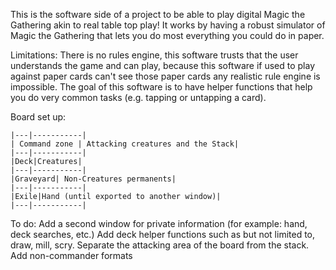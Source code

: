 This is the software side of a project to be able to play digital Magic the Gathering akin to real table top play!
It works by having a robust simulator of Magic the Gathering that lets you do most everything you could do in paper.

Limitations:
There is no rules engine, this software trusts that the user understands the game and can play, because this software
if used to play against paper cards can't see those paper cards any realistic rule engine is impossible. The goal of this
software is to have helper functions that help you do very common tasks (e.g. tapping or untapping a card).

Board set up:
```
|---|-----------|
| Command zone | Attacking creatures and the Stack|
|---|-----------|
|Deck|Creatures|
|---|-----------|
|Graveyard| Non-Creatures permanents|
|---|-----------|
|Exile|Hand (until exported to another window)|
|---|-----------|
```

To do:
  Add a second window for private information (for example: hand, deck searches, etc.)
  Add deck helper functions such as but not limited to, draw, mill, scry.
  Separate the attacking area of the board from the stack.
  Add non-commander formats